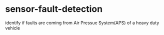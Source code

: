 # sensor-fault-detection
identify if faults are coming from Air Pressue System(APS) of a heavy duty vehicle
